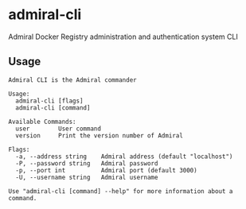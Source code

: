 # admiral-cli

Admiral Docker Registry administration and authentication system CLI

## Usage

```
Admiral CLI is the Admiral commander

Usage:
  admiral-cli [flags]
  admiral-cli [command]

Available Commands:
  user        User command
  version     Print the version number of Admiral

Flags:
  -a, --address string    Admiral address (default "localhost")
  -P, --password string   Admiral password
  -p, --port int          Admiral port (default 3000)
  -U, --username string   Admiral username

Use "admiral-cli [command] --help" for more information about a command.
```
